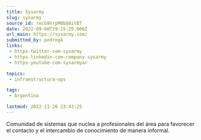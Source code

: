 ```yaml
---
title: Sysarmy
slug: sysarmy
source_id: recG9VrpM0bb8itBT
date: 2022-09-08T19:15:25.000Z
url_main: https://sysarmy.com/
submitted_by: pedrogk
links: 
 - https-twitter-com-sysarmy
 - https-linkedin-com-company-sysarmy
 - https-youtube-com-sysarmyar

topics: 
 - infraestructura-ops

tags: 
 - Argentina

lastmod: 2022-11-26 23:43:25
---
```


Comunidad de sistemas que nuclea a profesionales del área para favorecer el contacto y el intercambio de conocimiento de manera informal.
